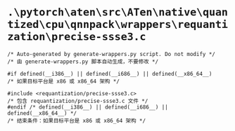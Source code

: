 # `.\pytorch\aten\src\ATen\native\quantized\cpu\qnnpack\wrappers\requantization\precise-ssse3.c`

```
/* Auto-generated by generate-wrappers.py script. Do not modify */
/* 由 generate-wrappers.py 脚本自动生成，不要修改 */

#if defined(__i386__) || defined(__i686__) || defined(__x86_64__)
/* 如果目标平台是 x86 或 x86_64 架构 */

#include <requantization/precise-ssse3.c>
/* 包含 requantization/precise-ssse3.c 文件 */
#endif /* defined(__i386__) || defined(__i686__) || defined(__x86_64__) */
/* 结束条件：如果目标平台是 x86 或 x86_64 架构 */
```